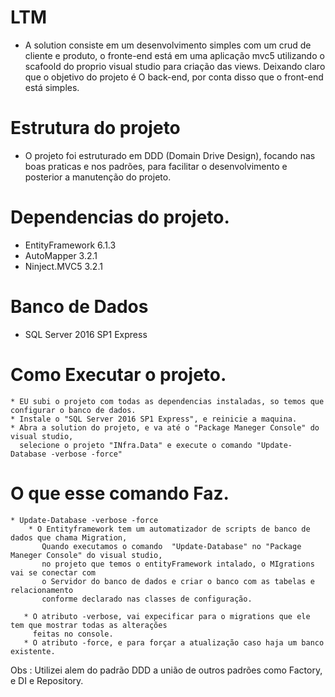 # LTM
  * A solution consiste em um desenvolvimento simples com um crud de cliente e produto, 
  o fronte-end está em uma aplicação mvc5 utilizando o scafoold do proprio visual studio para criação das views.
  Deixando claro que o objetivo do projeto é O back-end, por conta disso que o front-end está simples.

# Estrutura do projeto 
   * O projeto foi estruturado em DDD (Domain Drive Design), focando nas boas praticas e nos padrões,
   para facilitar o desenvolvimento e posterior a manutenção do projeto.
   
 # Dependencias do projeto.
   * EntityFramework 6.1.3
   * AutoMapper 3.2.1
   * Ninject.MVC5 3.2.1
   
 # Banco de Dados
  * SQL Server 2016 SP1 Express
   
  # Como Executar o projeto.
    * EU subi o projeto com todas as dependencias instaladas, so temos que configurar o banco de dados.
    * Instale o "SQL Server 2016 SP1 Express", e reinicie a maquina.
    * Abra a solution do projeto, e va até o "Package Maneger Console" do visual studio, 
      selecione o projeto "INfra.Data" e execute o comando "Update-Database -verbose -force"
      
  #  O que esse comando Faz.
    * Update-Database -verbose -force 
        * O Entityframework tem um automatizador de scripts de banco de dados que chama Migration, 
           Quando executamos o comando  "Update-Database" no "Package Maneger Console" do visual studio,
           no projeto que temos o entityFramework intalado, o MIgrations vai se conectar com 
           o Servidor do banco de dados e criar o banco com as tabelas e relacionamento 
           conforme declarado nas classes de configuração.
       
       * O atributo -verbose, vai expecificar para o migrations que ele tem que mostrar todas as alterações
         feitas no console.
       * O atributo -force, e para forçar a atualização caso haja um banco existente.
       
  
  
  Obs : Utilizei alem do padrão DDD a união de outros padrões como Factory, e DI e Repository.

